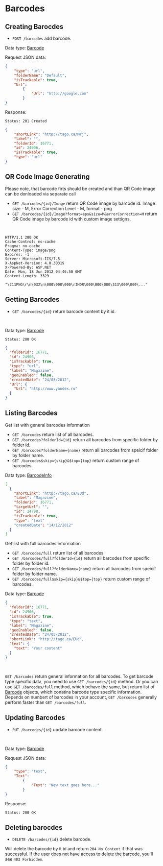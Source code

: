 Barcodes
==========

Creating Barocdes
----
* `POST /barcodes` add barcode.

Data type: [Barcode](barcode.md)

Request JSON data:

```json
{
    "type": "url", 
    "folderName": "Default",
    "isTrackable": true, 
    "Url": 
        { 
            "Url": "http://google.com"
        } 
}

```
Response:

```
Status: 201 Created
```

```json
{
    "shortLink": "http://tago.ca/MYj",
    "label": "",
    "folderId": 16771,
    "id": 24906,
    "isTrackable": true,
    "type": "url"
}
```


QR Code Image Generating
----
Please note, that barcode firts should be created and than QR Code image can be donloaded via separate call

* `GET /barcodes/{id}/Image` return QR Code image by barcode id. Image size - M, Error Correction Level - M, format - png
* `GET /barcodes/{id}/Image?format=eps&size=M&errorCorrection=M` return QR Code image by barcode id with custom image settigns.
<br />

```http
HTTP/1.1 200 OK
Cache-Control: no-cache
Pragma: no-cache
Content-Type: image/png
Expires: -1
Server: Microsoft-IIS/7.5
X-AspNet-Version: 4.0.30319
X-Powered-By: ASP.NET
Date: Mon, 18 Jun 2012 04:46:50 GMT
Content-Length: 3329

"\211PNG\r\n\032\n\000\000\000\rIHDR\000\000\000\313\000\000\..."
```

Getting Barcodes
----
* `GET /barcodes/{id}` return barcode content by it id.
<br />

Data type: [Barcode](barcode.md)

```
Status: 200 OK
```

```json
{
  "folderId": 16771,
  "id": 24906,
  "isTrackable": true,
  "type": "url",
  "label": "Magazine",
  "geoEnabled": false,
  "createdDate": "24/03/2012",
  "Url": {
    "Url": "http://www.yandex.ru"
  }
}
```

Listing Barcodes
----

Get list with general barcodes information

* `GET /barcodes` return list of all barcodes.
* `GET /barcodes?folderId={id}` return all barcodes from specific folder by folder id.
* `GET /barcodes?folderName={name}` return all barcodes from speicif folder by folder name.
* `GET /barcodes$skip={skip}&$top={top}` return custom range of barcodes.

Data type: [BarcodeInfo](barcodeInfo.md)

```json
[
  {
    "shortLink": "http://tago.ca/EUd",
    "label": "Magazine",
    "folderId": 16771,
    "targetUrl": "",
    "id": 24798,
    "isTrackable": true,
    "type": "text"
    "createdDate": "14/12/2012"
  }
]
```

Get list with full barcodes information

* `GET /barcodes/full` return list of all barcodes.
* `GET /barcodes/full?folderId={id}` return all barcodes from specific folder by folder id.
* `GET /barcodes/full?folderName={name}` return all barcodes from speicif folder by folder name.
* `GET /barcodes/full$skip={skip}&$top={top}` return custom range of barcodes.

Data type: [Barcode](barcode.md)

```json
{
  "folderId": 16771,
  "id": 24906,
  "isTrackable": true,
  "type": "text",
  "label": "Magazine",
  "geoEnabled": false,
  "createdDate": "24/03/2012",
  "shortLink": "http://tago.ca/EUd",
  "text": {
    "text": "Your content"
  }
}
```

<br />


`GET /barcodes` return general information for all barcodes. To get barcode type specific data, you need to use `GET /barcodes/{id}` method. Or you can use `GET /barcodes/full` method, which behave the same, but return list of [Barcode](barcode.md) objects, which conatins barcode type specific information.
Depends on numbert of barcodes in your account, `GET /barcodes` generally perform faster than `GET /barcodes/full`.


Updating Barcodes
----
* `PUT /barcodes/{id}` update barcode content.
<br />

Data type: [Barcode](barcode.md)

Request JSON data:

```json
{
    "type": "text", 
    "Text": 
        { 
            "Text": "New text goes here..."
        } 
}

```

Response:

```
Status: 200 OK
```



Deleting barocdes
----
* `DELETE /barcodes/{id}` delete barcode.

Will delete the barcode by it id and return `204 No Content` if that was successful. If the user does not have access to delete the barcode, you'll see `403 Forbidden`.